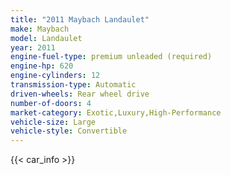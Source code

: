 ```yaml
---
title: "2011 Maybach Landaulet"
make: Maybach
model: Landaulet
year: 2011
engine-fuel-type: premium unleaded (required)
engine-hp: 620
engine-cylinders: 12
transmission-type: Automatic
driven-wheels: Rear wheel drive
number-of-doors: 4
market-category: Exotic,Luxury,High-Performance
vehicle-size: Large
vehicle-style: Convertible
---
```


{{< car_info >}}
